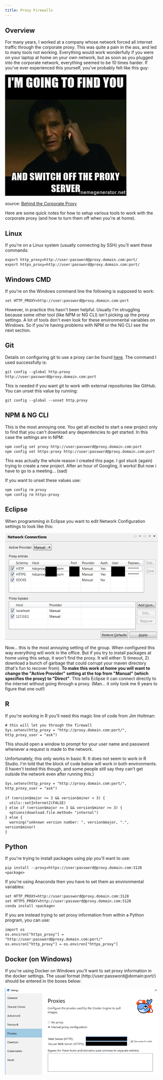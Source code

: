 ```yaml
---
title: Proxy Firewalls
---
```


## Overview

For many years, I worked at a company whose network forced all internet traffic through the corporate proxy.  This was quite a pain in the ass, and led to many tools not working.  Everything would work wonderfully if you were on your laptop at home on your own network, but as soon as you plugged into the corporate network, everything seemed to be 10 times harder.  If you've ever experienced this yourself, you've probably felt like this guy:

![I'm going to find you and switch off the proxy server](assets/switch-off-the-proxy-server.jpg)

source: [Behind the Corporate Proxy](https://dev.to/shriharshmishra/behind-the-corporate-proxy-2jd8)

Here are some quick notes for how to setup various tools to work with the corporate proxy (and how to turn them off when you're at home).

## Linux

If you're on a Linux system (usually connecting by SSH) you'll want these commands:

```
export http_proxy=http://user:password@proxy.domain.com:port/
export https_proxy=http://user:password@proxy.domain.com:port/
```

## Windows CMD

If you're on the Windows command line the following is supposed to work:

```
set HTTP_PROXY=http://user:password@proxy.domain.com:port
```

However, in practice this hasn't been helpful.  Usually I'm struggling because some other tool (like NPM or NG CLI) isn't picking up the proxy settings.  A lot of tools don't even look for these environmental variables on Windows.  So if you're having problems with NPM or the NG CLI see the next section.

## Git

Details on configuring git to use a proxy can be found [here](https://gist.github.com/evantoli/f8c23a37eb3558ab8765).  The command I used successfully is:

```
git config --global http.proxy http://user:password@proxy.domain.com:port
```

This is needed if you want git to work with external repositories like GitHub.  You can unset this value by running:

```
git config --global --unset http.proxy
```

## NPM & NG CLI

This is the most annoying one.  You get all excited to start a new project only to find that you can't download any dependencies to get started.  In this case the settings are in NPM:

```
npm config set proxy http://user:password@proxy.domain.com:port
npm config set https-proxy http://user:password@proxy.domain.com:port
```

This was actually the whole reason I created this page.  I got stuck (again) trying to create a new project.  After an hour of Googling, it works! But now i have to go to a meeting... (sad)

If you want to unset these values use:

```
npm config rm proxy
npm config rm https-proxy
```

## Eclipse

When programming in Eclipse you want to edit Network Configuration settings to look like this:

![Eclipse settings screenshot](assets/proxy-eclipse-screenshot.png)

Now... this is the most annoying setting of the group.  When configured this way everything will work in the office.  But if you try to install packages at home using this setup, it won't find the proxy.  It will either: 1) timeout, 2) download a bunch of garbage that could corrupt your maven directory (that's fun to recover from).  __To make this work at home you will want to change the "Active Provider" setting at the top from "Manual" (which specifies the proxy) to "Direct"__.  This tells Eclipse it can connect directly to the internet without going through a proxy.  (Man... it only took me 6 years to figure that one out!)

## R

If you're working in R you'll need this magic line of code from Jim Holtman:

```
# this will let you through the firewall
Sys.setenv(http_proxy = "http://proxy.domain.com:port/", http_proxy_user = "ask")
```

This should open a window to prompt for your user name and password whenever a request is made to the network.

Unfortunately, this only works in basic R.  It does not seem to work in R Studio.  I'm told that the block of code below will work in both environments.  (I haven't tested this though, and some people still say they can't get outside the network even after running this.)

```
Sys.setenv(http_proxy = "http://proxy.domain.com:port/", http_proxy_user = "ask")

if (version$major <= 3 && version$minor < 3) {
  utils::setInternet2(FALSE)
} else if (version$major >= 3 && version$minor >= 3) {
  options(download.file.method= "internal")
} else {
  warning("unknown version number: ", version$major, ".", version$minor)
}
```

## Python

If you're trying to install packages using pip you'll want to use:

```
pip install --proxy=https://user:password@proxy.domain.com:3128 <package>
```

If you're using Anaconda then you have to set them as environmental variables:

```
set HTTP_PROXY=http://user:password@proxy.domain.com:3128
set HTTPS_PROXY=http://user:password@proxy.domain.com:3128
conda install <package>
```

If you are instead trying to set proxy information from within a Python program, you can use:

```
import os
os.environ["https_proxy"] = "http://user:password@proxy.domain.com:port/"
os.environ["http_proxy"] = os.environ["https_proxy"]
```

## Docker (on Windows)

If you're using Docker on Windows you'll want to set proxy information in the docker settings.  The usual format (http://user:password@domain:port/) should be entered in the boxes below:

![Docker Settings Screenshot](assets/proxy-docker-screenshot.png)
